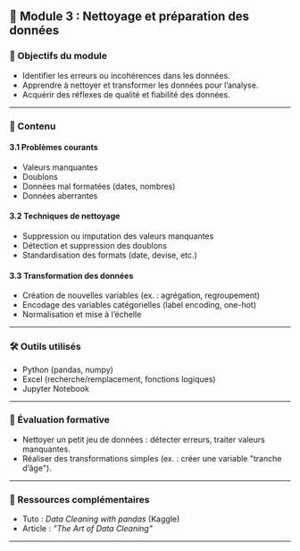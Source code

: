 ## 🧹 Module 3 : Nettoyage et préparation des données

### 🎯 Objectifs du module
- Identifier les erreurs ou incohérences dans les données.
- Apprendre à nettoyer et transformer les données pour l’analyse.
- Acquérir des réflexes de qualité et fiabilité des données.

---

### 📘 Contenu

#### 3.1 Problèmes courants
- Valeurs manquantes
- Doublons
- Données mal formatées (dates, nombres)
- Données aberrantes

#### 3.2 Techniques de nettoyage
- Suppression ou imputation des valeurs manquantes
- Détection et suppression des doublons
- Standardisation des formats (date, devise, etc.)

#### 3.3 Transformation des données
- Création de nouvelles variables (ex. : agrégation, regroupement)
- Encodage des variables catégorielles (label encoding, one-hot)
- Normalisation et mise à l’échelle

---

### 🛠 Outils utilisés
- Python (pandas, numpy)
- Excel (recherche/remplacement, fonctions logiques)
- Jupyter Notebook

---

### 📌 Évaluation formative
- Nettoyer un petit jeu de données : détecter erreurs, traiter valeurs manquantes.
- Réaliser des transformations simples (ex. : créer une variable "tranche d’âge").

---

### 📝 Ressources complémentaires
- Tuto : *Data Cleaning with pandas* (Kaggle)
- Article : *"The Art of Data Cleaning"*

---


